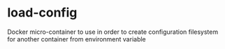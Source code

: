# load-config
Docker micro-container to use in order to create configuration filesystem for another container from environment variable
